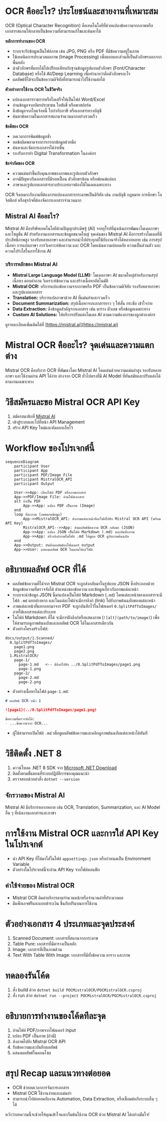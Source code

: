 # OCR คืออะไร? ประโยชน์และสายงานที่เหมาะสม

OCR (Optical Character Recognition) คือเทคโนโลยีที่ช่วยแปลงข้อความจากภาพหรือเอกสารสแกนให้กลายเป็นข้อความที่สามารถแก้ไขและค้นหาได้

**หลักการทำงานของ OCR**
- ระบบจะรับข้อมูลเป็นไฟล์ภาพ เช่น JPG, PNG หรือ PDF ที่มีข้อความอยู่ในภาพ
- ใช้เทคนิคการประมวลผลภาพ (Image Processing) เพื่อแยกแยะส่วนที่เป็นตัวอักษรออกจากพื้นหลัง
- นำตัวอักษรที่แยกได้ไปเปรียบเทียบกับฐานข้อมูลรูปแบบตัวอักษร (Font/Character Database) หรือใช้ AI/Deep Learning เพื่อทำนายว่าคือตัวอักษรอะไร
- ผลลัพธ์ที่ได้จะเป็นข้อความดิจิทัลที่สามารถนำไปใช้งานต่อได้

**ตัวอย่างการใช้งาน OCR ในชีวิตจริง**
- แปลงเอกสารราชการหรือใบเสร็จให้เป็นไฟล์ Word/Excel
- อ่านข้อมูลจากบัตรประชาชน ใบขับขี่ หรือพาสปอร์ต
- ดึงข้อมูลจากใบแจ้งหนี้ ใบกำกับภาษี หรือเอกสารทางบัญชี
- ค้นหาข้อความในเอกสารสแกนจำนวนมากอย่างรวดเร็ว

**ข้อดีของ OCR**
- ลดเวลาการพิมพ์ข้อมูลซ้ำ
- ลดข้อผิดพลาดจากการกรอกข้อมูลด้วยมือ
- ค้นหาและจัดการเอกสารได้ง่ายขึ้น
- รองรับการทำ Digital Transformation ในองค์กร

**ข้อจำกัดของ OCR**
- ความแม่นยำขึ้นกับคุณภาพของภาพและรูปแบบตัวอักษร
- อาจมีปัญหากับเอกสารที่มีรอยเปื้อน ตัวอักษรซ้อน หรือฟอนต์แปลก
- ภาษาและรูปแบบเอกสารบางประเภทอาจต้องใช้โมเดลเฉพาะทาง

OCR จึงเหมาะกับงานที่ต้องการแปลงเอกสารกระดาษเป็นดิจิทัล เช่น งานบัญชี กฎหมาย การศึกษา โลจิสติกส์ หรือธุรกิจที่ต้องจัดการเอกสารจำนวนมาก

## Mistral AI คืออะไร?

Mistral AI คือบริษัทเทคโนโลยีด้านปัญญาประดิษฐ์ (AI) จากยุโรปที่มุ่งเน้นการพัฒนาโมเดลภาษาและโซลูชัน AI สำหรับงานเอกสารและข้อมูลขนาดใหญ่ จุดเด่นของ Mistral AI คือการสร้างโมเดลที่มีประสิทธิภาพสูง รองรับหลายภาษา และสามารถนำไปประยุกต์ใช้กับงานจริงได้หลากหลาย เช่น การสรุปเนื้อหา การแปลภาษา การวิเคราะห์ข้อความ และ OCR โดยเน้นความปลอดภัย ความเป็นส่วนตัว และความโปร่งใสในการใช้งาน AI

### บริการหลักของ Mistral AI

- **Mistral Large Language Model (LLM):** โมเดลภาษา AI ขนาดใหญ่สำหรับงานสรุปเนื้อหา ตอบคำถาม วิเคราะห์ข้อความ และสร้างเนื้อหาอัตโนมัติ
- **Mistral OCR:** บริการแปลงข้อความจากภาพหรือ PDF เป็นข้อความดิจิทัล รองรับหลายภาษาและรูปแบบเอกสาร
- **Translation:** บริการแปลภาษาด้วย AI ที่แม่นยำและรวดเร็ว
- **Document Summarization:** สรุปเนื้อหาจากเอกสารยาว ๆ ให้สั้น กระชับ เข้าใจง่าย
- **Data Extraction:** ดึงข้อมูลสำคัญจากเอกสาร เช่น ตาราง ตัวเลข หรือข้อมูลเฉพาะทาง
- **Custom AI Solutions:** ให้บริการปรับแต่งโมเดล AI ตามความต้องการของลูกค้าองค์กร

ดูรายละเอียดเพิ่มเติมได้ที่ [https://mistral.ai](https://mistral.ai)

# Mistral OCR คืออะไร? จุดเด่นและความแตกต่าง

Mistral OCR คือบริการ OCR ที่พัฒนาโดย Mistral AI โดดเด่นด้วยความแม่นยำสูง รองรับหลายภาษา และใช้งานผ่าน API ได้ง่าย ต่างจาก OCR ทั่วไปตรงที่มี AI Model ที่ทันสมัยและปรับแต่งได้ตามงานเฉพาะทาง

# วิธีสมัครและขอ Mistral OCR API Key

1. สมัครสมาชิกที่ [Mistral AI](https://mistral.ai)
2. เข้าสู่ระบบและไปที่หน้า API Management
3. สร้าง API Key ใหม่และคัดลอกเก็บไว้

# Workflow ของโปรเจกต์นี้

```mermaid
sequenceDiagram
    participant User
    participant App
    participant PDF/Image File
    participant MistralOCR_API
    participant Output

    User->>App: เลือกไฟล์ PDF หรือภาพเอกสาร
    App->>PDF/Image File: อ่านไฟล์เอกสาร
    alt ถ้าเป็น PDF
        App->>App: แปลง PDF เป็นภาพ (Image)
    end
    loop ทีละภาพ (ลดขนาดข้อมูล)
        App->>MistralOCR_API: ส่งภาพแต่ละหน้าทีละไฟล์ไปยัง Mistral OCR API (พร้อม API Key)
        MistralOCR_API-->>App: ส่งผลลัพธ์ข้อความ OCR กลับมา (JSON)
        App->>App: แปลง JSON เป็นไฟล์ Markdown (.md) และบันทึกภาพ
        App->>App: สร้างลิงก์ภาพในไฟล์ .md ให้ดูผล OCR คู่กับภาพต้นฉบับ
    end
    App->>Output: บันทึกผลลัพธ์ลงโฟลเดอร์ output
    App->>User: แสดงผลลัพธ์ OCR ในคอนโซล/ไฟล์
```

# อธิบายผลลัพธ์ OCR ที่ได้

- ผลลัพธ์ข้อความที่ได้จาก Mistral OCR จะถูกส่งกลับมาในรูปแบบ JSON ซึ่งประกอบด้วยข้อมูลข้อความที่ตรวจจับได้ ตำแหน่งของข้อความ และข้อมูลเกี่ยวกับภาพแต่ละหน้า
- ระบบจะนำข้อมูล JSON นี้มาแปลงเป็นไฟล์ Markdown (`.md`) โดยแต่ละหน้าของเอกสารจะมีไฟล์ `.md` แยกต่างหาก และในแต่ละไฟล์จะมีการลิงก์ (link) ไปยังภาพต้นฉบับของแต่ละหน้า
- ภาพแต่ละหน้าที่แยกออกมาจาก PDF จะถูกบันทึกไว้ในโฟลเดอร์ `0.SplitPdfToImages/` ภายใต้เอกสารแต่ละประเภท
- ในไฟล์ Markdown ที่ได้ จะมีการฝังลิงก์หรือแสดงภาพ (`![alt](path/to/image)`) เพื่อให้สามารถดูภาพต้นฉบับและผลลัพธ์ OCR ได้ในเอกสารเดียวกัน
- ตัวอย่างโครงสร้างไฟล์:

```text
docs/output/1.Scanned/
  0.SplitPdfToImages/
    page1.png
    page2.png
  1.MistralOCR/
    page-1/
      page-1.md   <-- มีลิงก์ไปยัง ../0.SplitPdfToImages/page1.png
      page-1.png
    page-2/
      page-2.md
      page-2.png
```

- ตัวอย่างเนื้อหาในไฟล์ `page-1.md`:

```markdown
# ผลลัพธ์ OCR หน้า 1

![page1](../0.SplitPdfToImages/page1.png)

ข้อความที่ตรวจจับได้:
- ...ข้อความจาก OCR...
```

- ผู้ใช้สามารถเปิดไฟล์ `.md` เพื่อดูผลลัพธ์ข้อความและคลิกดูภาพต้นฉบับแต่ละหน้าได้ทันที

# วิธีติดตั้ง .NET 8

1. ดาวน์โหลด .NET 8 SDK จาก [Microsoft .NET Download](https://dotnet.microsoft.com/en-us/download/dotnet/8.0)
2. ติดตั้งตามขั้นตอนที่ระบบปฏิบัติการของคุณแนะนำ
3. ตรวจสอบด้วยคำสั่ง `dotnet --version`

## จักรวาลของ Mistral AI

Mistral AI มีบริการหลากหลาย เช่น OCR, Translation, Summarization, และ AI Model อื่น ๆ ที่เน้นงานเอกสารและภาษา

# การใช้งาน Mistral OCR และการใส่ API Key ในโปรเจกต์

- นำ API Key ที่ได้มาใส่ในไฟล์ `appsettings.json` หรือกำหนดเป็น Environment Variable
- ตัวอย่างในโปรเจกต์นี้จะอ่าน API Key จากไฟล์คอนฟิก

## ค่าใช้จ่ายของ Mistral OCR

- Mistral OCR คิดค่าบริการตามจำนวนหน้าหรือจำนวนคำที่ประมวลผล
- มีแพ็กเกจฟรีและแบบชำระเงิน ขึ้นกับปริมาณการใช้งาน

# ตัวอย่างเอกสาร 4 ประเภทและจุดประสงค์

1. Scanned Document: เอกสารที่สแกนจากกระดาษ
2. Table Pure: เอกสารที่มีตารางเป็นหลัก
3. Image: เอกสารที่เป็นภาพล้วน
4. Text With Table With Image: เอกสารที่มีทั้งข้อความ ตาราง และภาพ

# ทดลองรันโค้ด

1. สั่ง build ด้วย `dotnet build POCMistralOCR/POCMistralOCR.csproj`
2. สั่ง run ด้วย `dotnet run --project POCMistralOCR/POCMistralOCR.csproj`

# อธิบายการทำงานของโค้ดทีละจุด

1. อ่านไฟล์ PDF/ภาพจากโฟลเดอร์ input
2. แปลง PDF เป็นภาพ (ถ้ามี)
3. ส่งภาพไปยัง Mistral OCR API
4. รับข้อความและบันทึกผลลัพธ์
5. แสดงผลลัพธ์ในคอนโซล

# สรุป Recap และแนวทางต่อยอด

- OCR ช่วยลดเวลาการจัดการเอกสาร
- Mistral OCR ใช้งานง่ายและแม่นยำ
- สามารถนำไปต่อยอดกับงาน Automation, Data Extraction, หรือเชื่อมต่อกับระบบอื่น ๆ ได้

หวังว่าบทความนี้จะช่วยให้คุณเข้าใจและเริ่มต้นใช้งาน OCR ด้วย Mistral AI ได้อย่างมั่นใจ!